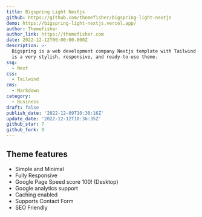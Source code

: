 ```yaml
---
title: Bigspring Light Nextjs
github: https://github.com/themefisher/bigspring-light-nextjs
demo: https://bigspring-light-nextjs.vercel.app/
author: Themefisher
author_link: https://themefisher.com
date: 2022-12-12T00:00:00.000Z
description: >-
  Bigspring is a web development company Nextjs template with Tailwind CSS. It
  is a very stylish, responsive, and ready-to-use theme.
ssg:
  - Next
css:
  - Tailwind
cms:
  - Markdown
category:
  - Business
draft: false
publish_date: '2022-12-09T10:30:16Z'
update_date: '2022-12-12T10:36:35Z'
github_star: 7
github_fork: 0
---
```


## Theme features

- Simple and Minimal
- Fully Responsive
- Google Page Speed score 100! (Desktop)
- Google analytics support
- Caching enabled
- Supports Contact Form
- SEO Friendly
